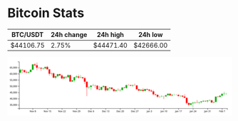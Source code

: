 # Bitcoin Stats

BTC/USDT|24h change|24h high|24h low|
|---|---|---|---|
|$44106.75|2.75%|$44471.40|$42666.00|

<img src="./chart.svg">
